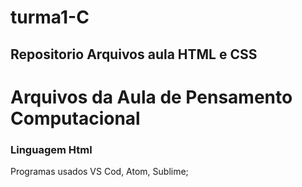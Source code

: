 # turma1-C
## Repositorio Arquivos aula HTML e CSS
# Arquivos da Aula de Pensamento Computacional 
### Linguagem Html
Programas usados VS Cod, Atom, Sublime;
